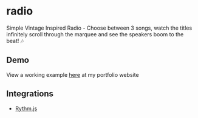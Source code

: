 # radio
Simple Vintage Inspired Radio - Choose between 3 songs, watch the titles infinitely scroll through the marquee and see the speakers boom to the beat! 🎶

## Demo
View a working example [here](https://rwtu.github.io/#mix) at my portfolio website 
## Integrations
* [Rythm.js](https://github.com/Okazari/Rythm.js)
